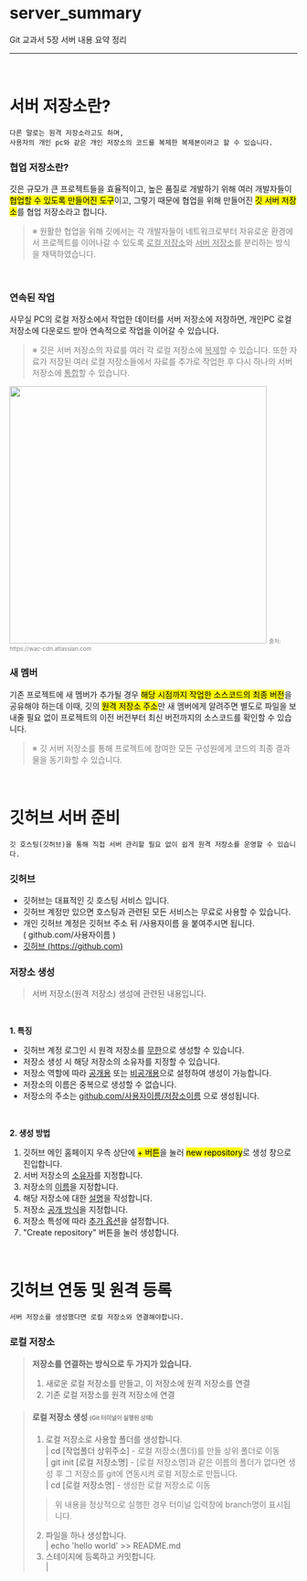<link href="https://fonts.googleapis.com/icon?family=Material+Icons" rel="stylesheet">

<style type="text/css">
    .gray{
        color: gray;
    }
    .center{
        text-align: center;
    }
    .red{
        color: red;
    }
    .sm{
        font-size: 10px;
        color: gray;
    }
</style>

# **server_summary**
Git 교과서 5장 서버 내용 요약 정리
<hr>
<br>

# **서버 저장소란?**
    다른 말로는 원격 저장소라고도 하며,
    사용자의 개인 pc와 같은 개인 저장소의 코드를 복제한 복제본이라고 할 수 있습니다.

### **협업 저장소란?**
깃은 규모가 큰 프로젝트들을 효율적이고, 높은 품질로 개발하기 위해 여러 개발자들이 <mark>협업할 수 있도록 만들어진 도구</mark>이고, 그렇기 때문에 협업을 위해 만들어진 <mark>깃 서버 저장소</mark>를 협업 저장소라고 합니다.<br>
><span class="gray">※ 원활한 협업을 위해 깃에서는 각 개발자들이 네트워크로부터  자유로운 환경에서 프로젝트를 이어나갈 수 있도록 <u>로컬 저장소</u>와 <u>서버 저장소</u>를 분리하는 방식을 채택하였습니다.</span>

<br>

### **연속된 작업**
사무실 PC의 로컬 저장소에서 작업한 데이터를 서버 저장소에 저장하면, 개인PC 로컬 저장소에 다운로드 받아 연속적으로 작업을 이어갈 수 있습니다.
> <span class="gray"> ※ 깃은 서버 저장소의 자료를 여러 각 로컬 저장소에 <u>복제</u>할 수 있습니다. 또한 자료가 저장된 여러 로컬 저장소들에서 자료를 추가로 작업한 후 다시 하나의 서버 저장소에 <u>통합</u>할 수 있습니다. </span><br>
<img class="center" width="450px" src="https://wac-cdn.atlassian.com/dam/jcr:e5228129-76b1-4b2c-8f10-af789f2ea6c0/03.svg?cdnVersion=540">
<span class="sm">출처: https://wac-cdn.atlassian.com</span>

### **새 멤버**
기존 프로젝트에 새 멤버가 추가될 경우 <mark>해당 시점까지 작업한 소스코드의 최종 버전</mark>을 공유해야 하는데 이때, 깃의 <mark>원격 저장소 주소</mark>만 새 멤버에게 알려주면 별도로 파일을 보내줄 필요 없이 프로젝트의 이전 버전부터 최신 버전까지의 소스코드를 확인할 수 있습니다.
><span class="gray">※ 깃 서버 저장소를 통해 프로젝트에 참여한 모든 구성원에게 코드의 최종 결과물을 동기화할 수 있습니다.</span>

<br>

# **깃허브 서버 준비**
    깃 호스팅(깃허브)을 통해 직접 서버 관리할 필요 없이 쉽게 원격 저장소를 운영할 수 있습니다.

### **깃허브**
- 깃허브는 대표적인 깃 호스팅 서비스 입니다.
- 깃허브 계정만 있으면 호스팅과 관련된 모든 서비스는 무료로 사용할 수 있습니다.
- 개인 깃허브 계정은 깃허브 주소 뒤 /사용자이름 을 붙여주시면 됩니다.<br>
( github.com/사용자이름 )
- [깃허브 (https://github.com)](https://github.com)

### **저장소 생성**
>서버 저장소(원격 저장소) 생성에 관련된 내용입니다.
<br>

**1. 특징**
- 깃허브 계정 로그인 시 원격 저장소를 <u>무한</u>으로 생성할 수 있습니다.
- 저장소 생성 시 해당 저장소의 소유자를 지정할 수 있습니다.
- 저장소 역할에 따라 <u>공개용</u> 또는 <u>비공개용</u>으로 설정하여 생성이 가능합니다.
- 저장소의 이름은 중복으로 생성할 수 없습니다.
- 저장소의 주소는 <u>github.com/사용자이름/저장소이름</u> 으로 생성됩니다.
<br>

**2. 생성 방법**
1. 깃허브 메인 홈페이지 우측 상단에 <mark>+ 버튼</mark>을 눌러 <mark>new repository</mark>로 생성 창으로 진입합니다.
2. 서버 저장소의 <u>소유자</u>를 지정합니다.
3. 저장소의 <u>이름</u>을 지정합니다.
4. 해당 저장소에 대한 <u>설명</u>을 작성합니다.
5. 저장소 <u>공개 방식</u>을 지정합니다.
6. 저장소 특성에 따라 <u>추가 옵션</u>을 설정합니다.
7. <span class="ul">"Create repository"</span> 버튼을 눌러 생성합니다.

<br>

# **깃허브 연동 및 원격 등록**
    서버 저장소를 생성했다면 로컬 저장소와 연결해야합니다.

### **로컬 저장소**
>**저장소를 연결하는 방식으로 두 가지가 있습니다.**<br>
> 1. 새로운 로컬 저장소를 만들고, 이 저장소에 원격 저장소를 연결<br>
> 2. 기존 로컬 저장소를 원격 저장소에 연결

> #### **로컬 저장소 생성** <span class="sm">(Git 터미널이 실행된 상태)</span>
>1. 로컬 저장소로 사용할 폴더를 생성합니다.<br>
| cd [작업폴더 상위주소] <span class="gray">- 로컬 저장소(폴더)를 만들 상위 폴더로 이동</span><br>
| git init [로컬 저장소명] <span class="gray">- [로컬 저장소명]과 같은 이름의 폴더가 없다면 생성 후 그 저장소를 git에 연동시켜 로컬 저장소로 만듭니다.</span><br>
| cd [로컬 저장소명] <span class="gray">- 생성한 로컬 저장소로 이동</span><br>
>><span class="gray">위 내용을 정상적으로 실행한 경우 터미널 입력창에 <span class="ul">branch명</span>이 표시됩니다.</span><br>
>
>2. 파일을 하나 생성합니다.<br>
>| echo 'hello world' >> README.md<br>
>3. 스테이지에 등록하고 커밋합니다.<br>
>| 